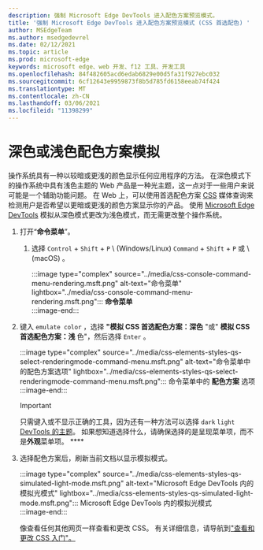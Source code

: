 ```yaml
---
description: 强制 Microsoft Edge DevTools 进入配色方案预览模式。
title: '强制 Microsoft Edge DevTools 进入配色方案预览模式 (CSS 首选配色) '
author: MSEdgeTeam
ms.author: msedgedevrel
ms.date: 02/12/2021
ms.topic: article
ms.prod: microsoft-edge
keywords: microsoft edge、web 开发、f12 工具、开发工具
ms.openlocfilehash: 84f482605acd6edab6829e00d5fa31f927ebc032
ms.sourcegitcommit: 6cf12643e9959873f8b5d785fd6158eeab74f424
ms.translationtype: MT
ms.contentlocale: zh-CN
ms.lasthandoff: 03/06/2021
ms.locfileid: "11398299"
---
```

# <a name="dark-or-light-color-scheme-simulation"></a>深色或浅色配色方案模拟  

操作系统具有一种以较暗或更浅的颜色显示任何应用程序的方法。  在深色模式下的操作系统中具有浅色主题的 Web 产品是一种光主题，这一点对于一些用户来说可能是一个辅助功能问题。  在 Web 上，可以使用首选配色方案 [CSS][MDNPrefersColorScheme] 媒体查询来检测用户是否希望以更暗或更浅的颜色方案显示你的产品。  使用 [Microsoft Edge DevTools][DevtoolsIndex] 模拟从深色模式更改为浅色模式，而无需更改整个操作系统。  

1.  打开“**命令菜单**”。  
    1.  选择 `Control` + `Shift` + `P` \ (Windows/Linux\) `Command` + `Shift` + `P` 或 \ (macOS\) 。  
        
        :::image type="complex" source="../media/css-console-command-menu-rendering.msft.png" alt-text="命令菜单" lightbox="../media/css-console-command-menu-rendering.msft.png":::
           **命令菜单**  
        :::image-end:::  
        
1.  键入 `emulate color` ，选择 **"模拟 CSS 首选配色方案：深色** "或" **模拟 CSS 首选配色方案：浅** 色"，然后选择 `Enter` 。  
    
    :::image type="complex" source="../media/css-elements-styles-qs-select-renderingmode-command-menu.msft.png" alt-text="命令菜单中的配色方案选项" lightbox="../media/css-elements-styles-qs-select-renderingmode-command-menu.msft.png":::
       命令菜单中的 **配色方案** 选项  
    :::image-end:::  
    
    > [!IMPORTANT]
    > 只需键入或不显示正确的工具，因为还有一种方法可以选择 `dark` `light` [DevTools 的主题][DevtoolsCustomizeDarkTheme]。  如果想知道选择什么，请确保选择的是呈现菜单项，而不是**外观**菜单项。 ****  

1.  选择配色方案后，刷新当前文档以显示模拟模式。  
    
    :::image type="complex" source="../media/css-elements-styles-qs-simulated-light-mode.msft.png" alt-text="Microsoft Edge DevTools 内的模拟光模式" lightbox="../media/css-elements-styles-qs-simulated-light-mode.msft.png":::
       Microsoft Edge DevTools 内的模拟光模式  
    :::image-end:::  
    
    像查看任何其他网页一样查看和更改 CSS。  有关详细信息，请导航到["查看和更改 CSS 入门"。][DevtoolsCssIndex]  

<!-- links -->  

[DevtoolsIndex]: ../index.md "Microsoft Edge (Chromium) 开发人员工具 | Microsoft 文档"  
[DevtoolsCustomizeDarkTheme]: ../customize/dark-theme.md "在 Microsoft Edge DevTools |Microsoft Docs"
[DevtoolsCssIndex]: ../css/index.md "查看和更改 CSS 入门 | Microsoft 文档"  

[MDNPrefersColorScheme]: https://developer.mozilla.org/docs/Web/CSS/@media/prefers-color-scheme "prefers-color-scheme |MDN"  
